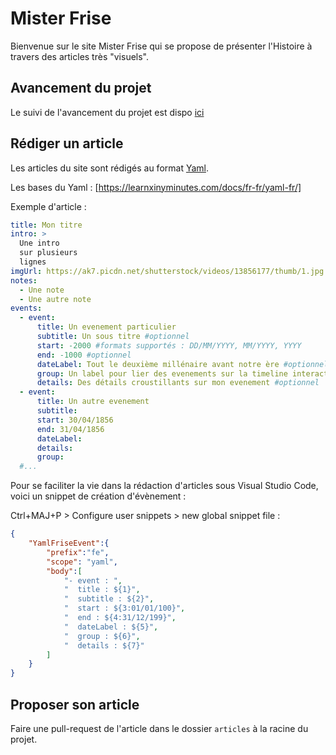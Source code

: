 # Mister Frise

Bienvenue sur le site Mister Frise qui se propose de présenter l'Histoire à travers des articles très "visuels".

## Avancement du projet

Le suivi de l'avancement du projet est dispo [ici](https://trello.com/b/kqVTfmsU/mister-frise)

## Rédiger un article

Les articles du site sont rédigés au format [Yaml](https://yaml.org/).

Les bases du Yaml : [https://learnxinyminutes.com/docs/fr-fr/yaml-fr/]

Exemple d'article :

```yaml
title: Mon titre
intro: >
  Une intro
  sur plusieurs
  lignes
imgUrl: https://ak7.picdn.net/shutterstock/videos/13856177/thumb/1.jpg
notes:
  - Une note
  - Une autre note
events:
  - event: 
      title: Un evenement particulier
      subtitle: Un sous titre #optionnel
      start: -2000 #formats supportés : DD/MM/YYYY, MM/YYYY, YYYY
      end: -1000 #optionnel
      dateLabel: Tout le deuxième millénaire avant notre ère #optionnel
      group: Un label pour lier des evenements sur la timeline interactive #optionnel
      details: Des détails croustillants sur mon evenement #optionnel
  - event: 
      title: Un autre evenement
      subtitle: 
      start: 30/04/1856
      end: 31/04/1856
      dateLabel: 
      details: 
      group:
  #...
```

Pour se faciliter la vie dans la rédaction d'articles sous Visual Studio Code, voici un snippet de création d'évènement :

Ctrl+MAJ+P > Configure user snippets > new global snippet file :
```json
{
    "YamlFriseEvent":{
        "prefix":"fe",
        "scope": "yaml",
        "body":[
            "- event : ",
            "  title : ${1}",
            "  subtitle : ${2}",
            "  start : ${3:01/01/100}",
            "  end : ${4:31/12/199}",
            "  dateLabel : ${5}",
            "  group : ${6}",
            "  details : ${7}"
        ]
    }
}
```

## Proposer son article

Faire une pull-request de l'article dans le dossier `articles` à la racine du projet.